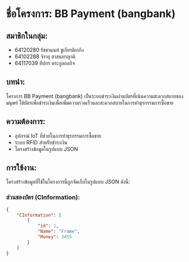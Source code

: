# ชื่อโครงการ: BB Payment (bangbank)

## สมาชิกในกลุ่ม:
- 64120280 รัชชานนท์ ชูเกียรติเถกิง 
- 64102288 จิรายุ สาสนทาญาติ 
- 64117039 ทีปกร ตระกูลกลกิจ

## บทนำ:
โครงการ BB Payment (bangbank) เป็นระบบชำระเงินผ่านบัตรที่เน้นความสะดวกสบายของมนุษย์ ใช้บัตรเพื่อชำระเงินเพื่อเพิ่มความรวดเร็วและสะดวกสบายในการทำธุรกรรมการซื้อขาย

## ความต้องการ:
- อุปกรณ์ IoT ที่ช่วยในการทำธุรกรรมการซื้อขาย
- ระบบ RFID สำหรับชำระเงิน
- โครงสร้างข้อมูลในรูปแบบ JSON

## การใช้งาน:
โครงสร้างข้อมูลที่ใช้ในโครงการนี้ถูกจัดเก็บในรูปแบบ JSON ดังนี้:

### ส่วนของบัตร (CInformation):
```json
{
    "CInformation": [
        {
            "id": 1,
            "Name": "Frame",
            "Money": 3455
        }
    ]
}
